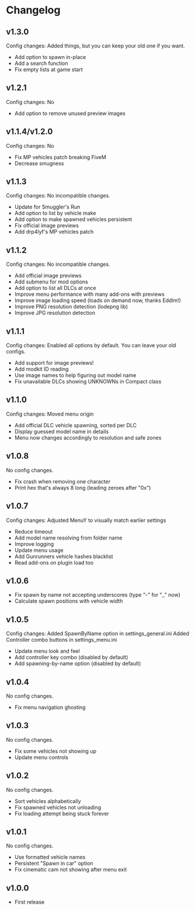 # Changelog
## v1.3.0
Config changes: Added things, but you can keep your old one if you want.

* Add option to spawn in-place
* Add a search function
* Fix empty lists at game start

## v1.2.1
Config changes: No

* Add option to remove unused preview images

## v1.1.4/v1.2.0
Config changes: No

* Fix MP vehicles patch breaking FiveM
* Decrease smugness

## v1.1.3
Config changes: No incompatible changes.

* Update for Smuggler's Run
* Add option to list by vehicle make
* Add option to make spawned vehicles persistent
* Fix official image previews
* Add drp4lyf's MP vehicles patch

## v1.1.2
Config changes: No incompatible changes.

* Add official image previews
* Add submenu for mod options
* Add option to list all DLCs at once
* Improve menu performance with many add-ons with previews
* Improve image loading speed (loads on demand now, thanks Eddlm!)
* Improve PNG resolution detection (lodepng lib)
* Improve JPG resolution detection

## v1.1.1
Config changes: Enabled all options by default. You can leave your old configs.

* Add support for image previews!
* Add modkit ID reading
* Use image names to help figuring out model name
* Fix unavailable DLCs showing UNKNOWNs in Compact class

## v1.1.0
Config changes: Moved menu origin

* Add official DLC vehicle spawning, sorted per DLC
* Display guessed model name in details
* Menu now changes accordingly to resolution and safe zones


## v1.0.8
No config changes.  

* Fix crash when removing one character
* Print hex that's always 8 long (leading zeroes after "0x")

## v1.0.7
Config changes: Adjusted MenuY to visually match earlier settings

* Reduce timeout
* Add model name resolving from folder name
* Improve logging
* Update menu usage
* Add Gunrunners vehicle hashes blacklist
* Read add-ons on plugin load too 

## v1.0.6
* Fix spawn by name not accepting underscores (type "-" for "_" now)
* Calculate spawn positions with vehicle width 

## v1.0.5
Config changes:
Added SpawnByName option in settings_general.ini
Added Controller combo buttons in settings_menu.ini

* Update menu look and feel
* Add controller key combo (disabled by default)
* Add spawning-by-name option (disabled by default) 

## v1.0.4
No config changes.

* Fix menu navigation ghosting

## v1.0.3
No config changes.

* Fix some vehicles not showing up
* Update menu controls

## v1.0.2
No config changes.

* Sort vehicles alphabetically
* Fix spawned vehicles not unloading
* Fix loading attempt being stuck forever

## v1.0.1
No config changes.

* Use formatted vehicle names
* Persistent "Spawn in car" option
* Fix cinematic cam not showing after menu exit

## v1.0.0
* First release

